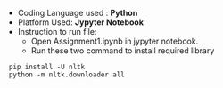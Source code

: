 ﻿- Coding Language used : **Python**
- Platform Used: **Jypyter Notebook**
- Instruction to run file:
	- Open Assignment1.ipynb in jypyter notebook.
	- Run these two command to install required library

	
> 
	 pip install -U nltk
	 python -m nltk.downloader all

